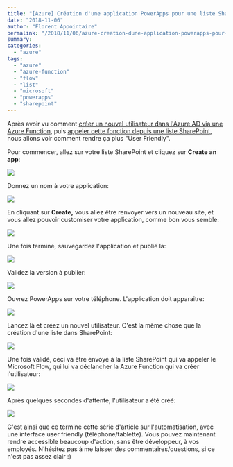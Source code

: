 ```yaml
---
title: "[Azure] Création d'une application PowerApps pour une liste SharePoint"
date: "2018-11-06"
author: "Florent Appointaire"
permalink: "/2018/11/06/azure-creation-dune-application-powerapps-pour-une-liste-sharepoint/"
summary:
categories: 
  - "azure"
tags: 
  - "azure"
  - "azure-function"
  - "flow"
  - "list"
  - "microsoft"
  - "powerapps"
  - "sharepoint"
---
```

Après avoir vu comment [créer un nouvel utilisateur dans l'Azure AD via une Azure Function](https://cloudyjourney.fr/2018/10/31/azure-creation-dun-utilisateur-avec-azure-function/), puis [appeler cette fonction depuis une liste SharePoint](https://cloudyjourney.fr/2018/11/05/azure-appel-dun-webhook-azure-function-via-une-liste-sharepoint-et-automatise-avec-flow/), nous allons voir comment rendre ça plus "User Friendly".

Pour commencer, allez sur votre liste SharePoint et cliquez sur **Create an app**:

[![](https://cloudyjourney.fr/wp-content/uploads/2018/10/PowerApps01.png)](https://cloudyjourney.fr/wp-content/uploads/2018/10/PowerApps01.png)

Donnez un nom à votre application:

[![](https://cloudyjourney.fr/wp-content/uploads/2018/10/PowerApps02.png)](https://cloudyjourney.fr/wp-content/uploads/2018/10/PowerApps02.png)

En cliquant sur **Create,** vous allez être renvoyer vers un nouveau site, et vous allez pouvoir customiser votre application, comme bon vous semble:

[![](https://cloudyjourney.fr/wp-content/uploads/2018/10/PowerApps03.png)](https://cloudyjourney.fr/wp-content/uploads/2018/10/PowerApps03.png)

Une fois terminé, sauvegardez l'application et publié la:

[![](https://cloudyjourney.fr/wp-content/uploads/2018/10/PowerApps04.png)](https://cloudyjourney.fr/wp-content/uploads/2018/10/PowerApps04.png)

Validez la version à publier:

[![](https://cloudyjourney.fr/wp-content/uploads/2018/10/PowerApps05.png)](https://cloudyjourney.fr/wp-content/uploads/2018/10/PowerApps05.png)

Ouvrez PowerApps sur votre téléphone. L'application doit apparaitre:

[![](https://cloudyjourney.fr/wp-content/uploads/2018/10/PowerApps06.png)](https://cloudyjourney.fr/wp-content/uploads/2018/10/PowerApps06.png)

Lancez là et créez un nouvel utilisateur. C'est la même chose que la création d'une liste dans SharePoint:

[![](https://cloudyjourney.fr/wp-content/uploads/2018/10/PowerApps07.png)](https://cloudyjourney.fr/wp-content/uploads/2018/10/PowerApps07.png)

Une fois validé, ceci va être envoyé à la liste SharePoint qui va appeler le Microsoft Flow, qui lui va déclancher la Azure Function qui va créer l'utilisateur:

[![](https://cloudyjourney.fr/wp-content/uploads/2018/10/PowerApps08.png)](https://cloudyjourney.fr/wp-content/uploads/2018/10/PowerApps08.png)

Après quelques secondes d'attente, l'utilisateur a été créé:

[![](https://cloudyjourney.fr/wp-content/uploads/2018/10/PowerApps09.png)](https://cloudyjourney.fr/wp-content/uploads/2018/10/PowerApps09.png)

C'est ainsi que ce termine cette série d'article sur l'automatisation, avec une interface user friendly (téléphone/tablette). Vous pouvez maintenant rendre accessible beaucoup d'action, sans être développeur, à vos employés. N'hésitez pas à me laisser des commentaires/questions, si ce n'est pas assez clair :)
